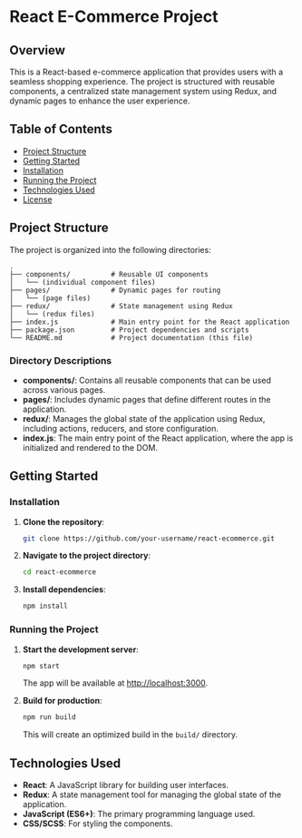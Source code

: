 # React E-Commerce Project

## Overview
This is a React-based e-commerce application that provides users with a seamless shopping experience. The project is structured with reusable components, a centralized state management system using Redux, and dynamic pages to enhance the user experience.

## Table of Contents
- [Project Structure](#project-structure)
- [Getting Started](#getting-started)
- [Installation](#installation)
- [Running the Project](#running-the-project)
- [Technologies Used](#technologies-used)
- [License](#license)

## Project Structure

The project is organized into the following directories:

```
.
├── components/          # Reusable UI components
│   └── (individual component files)
├── pages/               # Dynamic pages for routing
│   └── (page files)
├── redux/               # State management using Redux
│   └── (redux files)
├── index.js             # Main entry point for the React application
├── package.json         # Project dependencies and scripts
└── README.md            # Project documentation (this file)
```

### Directory Descriptions
- **components/**: Contains all reusable components that can be used across various pages.
- **pages/**: Includes dynamic pages that define different routes in the application.
- **redux/**: Manages the global state of the application using Redux, including actions, reducers, and store configuration.
- **index.js**: The main entry point of the React application, where the app is initialized and rendered to the DOM.

## Getting Started

### Installation

1. **Clone the repository**:
   ```bash
   git clone https://github.com/your-username/react-ecommerce.git
   ```

2. **Navigate to the project directory**:
   ```bash
   cd react-ecommerce
   ```

3. **Install dependencies**:
   ```bash
   npm install
   ```

### Running the Project

1. **Start the development server**:
   ```bash
   npm start
   ```

   The app will be available at [http://localhost:3000](http://localhost:3000).

2. **Build for production**:
   ```bash
   npm run build
   ```

   This will create an optimized build in the `build/` directory.

## Technologies Used

- **React**: A JavaScript library for building user interfaces.
- **Redux**: A state management tool for managing the global state of the application.
- **JavaScript (ES6+)**: The primary programming language used.
- **CSS/SCSS**: For styling the components.

